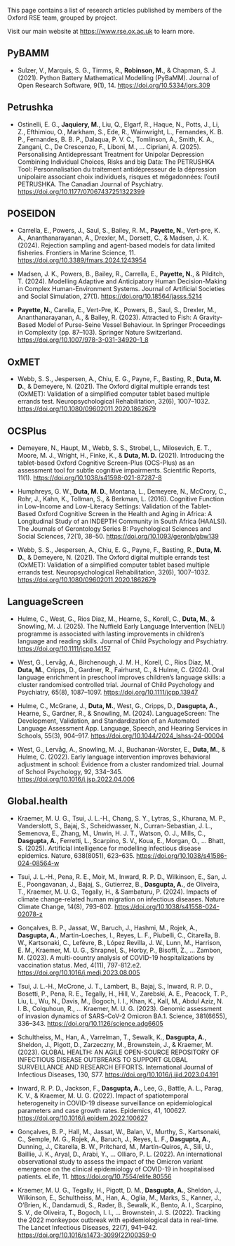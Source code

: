 
This page contains a list of research articles published by members
of the Oxford RSE team, grouped by project.

Visit our main website at <https://www.rse.ox.ac.uk> to learn more.

## PyBAMM 

- Sulzer, V., Marquis, S. G., Timms, R., **Robinson, M.**, & Chapman, S. J. (2021). Python Battery Mathematical Modelling (PyBaMM). Journal of Open Research Software, 9(1), 14. <https://doi.org/10.5334/jors.309>

## Petrushka 

- Ostinelli, E. G., **Jaquiery, M.**, Liu, Q., Elgarf, R., Haque, N., Potts, J., Li, Z., Efthimiou, O., Markham, S., Ede, R., Wainwright, L., Fernandes, K. B. P., Fernandes, B. B. P., Dalaqua, P. V. C., Tomlinson, A., Smith, K. A., Zangani, C., De Crescenzo, F., Liboni, M., … Cipriani, A. (2025). Personalising Antidepressant Treatment for Unipolar Depression Combining Individual Choices, Risks and big Data: The PETRUSHKA Tool: Personnalisation du traitement antidépresseur de la dépression unipolaire associant choix individuels, risques et mégadonnées: l’outil PETRUSHKA. The Canadian Journal of Psychiatry. <https://doi.org/10.1177/07067437251322399>

## POSEIDON 

- Carrella, E., Powers, J., Saul, S., Bailey, R. M., **Payette, N.**, Vert-pre, K. A., Ananthanarayanan, A., Drexler, M., Dorsett, C., & Madsen, J. K. (2024). Rejection sampling and agent-based models for data limited fisheries. Frontiers in Marine Science, 11. <https://doi.org/10.3389/fmars.2024.1243954>

- Madsen, J. K., Powers, B., Bailey, R., Carrella, E., **Payette, N.**, & Pilditch, T. (2024). Modelling Adaptive and Anticipatory Human Decision-Making in Complex Human-Environment Systems. Journal of Artificial Societies and Social Simulation, 27(1). <https://doi.org/10.18564/jasss.5214>

- **Payette, N.**, Carella, E., Vert-Pre, K., Powers, B., Saul, S., Drexler, M., Ananthanarayanan, A., & Bailey, R. (2023). Attracted to Fish: A Gravity-Based Model of Purse-Seine Vessel Behaviour. In Springer Proceedings in Complexity (pp. 87–103). Springer Nature Switzerland. <https://doi.org/10.1007/978-3-031-34920-1_8>

## OxMET 

- Webb, S. S., Jespersen, A., Chiu, E. G., Payne, F., Basting, R., **Duta, M. D.**, & Demeyere, N. (2021). The Oxford digital multiple errands test (OxMET): Validation of a simplified computer tablet based multiple errands test. Neuropsychological Rehabilitation, 32(6), 1007–1032. <https://doi.org/10.1080/09602011.2020.1862679>

## OCSPlus 

- Demeyere, N., Haupt, M., Webb, S. S., Strobel, L., Milosevich, E. T., Moore, M. J., Wright, H., Finke, K., & **Duta, M. D.** (2021). Introducing the tablet-based Oxford Cognitive Screen-Plus (OCS-Plus) as an assessment tool for subtle cognitive impairments. Scientific Reports, 11(1). <https://doi.org/10.1038/s41598-021-87287-8>

- Humphreys, G. W., **Duta, M. D.**, Montana, L., Demeyere, N., McCrory, C., Rohr, J., Kahn, K., Tollman, S., & Berkman, L. (2016). Cognitive Function in Low-Income and Low-Literacy Settings: Validation of the Tablet-Based Oxford Cognitive Screen in the Health and Aging in Africa: A Longitudinal Study of an INDEPTH Community in South Africa (HAALSI). The Journals of Gerontology Series B: Psychological Sciences and Social Sciences, 72(1), 38–50. <https://doi.org/10.1093/geronb/gbw139>

- Webb, S. S., Jespersen, A., Chiu, E. G., Payne, F., Basting, R., **Duta, M. D.**, & Demeyere, N. (2021). The Oxford digital multiple errands test (OxMET): Validation of a simplified computer tablet based multiple errands test. Neuropsychological Rehabilitation, 32(6), 1007–1032. <https://doi.org/10.1080/09602011.2020.1862679>

## LanguageScreen 

- Hulme, C., West, G., Rios Diaz, M., Hearne, S., Korell, C., **Duta, M.**, & Snowling, M. J. (2025). The Nuffield Early Language Intervention (NELI) programme is associated with lasting improvements in children’s language and reading skills. Journal of Child Psychology and Psychiatry. <https://doi.org/10.1111/jcpp.14157>

- West, G., Lervåg, A., Birchenough, J. M. H., Korell, C., Rios Diaz, M., **Duta, M.**, Cripps, D., Gardner, R., Fairhurst, C., & Hulme, C. (2024). Oral language enrichment in preschool improves children’s language skills: a cluster randomised controlled trial. Journal of Child Psychology and Psychiatry, 65(8), 1087–1097. <https://doi.org/10.1111/jcpp.13947>

- Hulme, C., McGrane, J., **Duta, M.**, West, G., Cripps, D., **Dasgupta, A.**, Hearne, S., Gardner, R., & Snowling, M. (2024). LanguageScreen: The Development, Validation, and Standardization of an Automated Language Assessment App. Language, Speech, and Hearing Services in Schools, 55(3), 904–917. <https://doi.org/10.1044/2024_lshss-24-00004>

- West, G., Lervåg, A., Snowling, M. J., Buchanan-Worster, E., **Duta, M.**, & Hulme, C. (2022). Early language intervention improves behavioral adjustment in school: Evidence from a cluster randomized trial. Journal of School Psychology, 92, 334–345. <https://doi.org/10.1016/j.jsp.2022.04.006>

## Global.health 

- Kraemer, M. U. G., Tsui, J. L.-H., Chang, S. Y., Lytras, S., Khurana, M. P., Vanderslott, S., Bajaj, S., Scheidwasser, N., Curran-Sebastian, J. L., Semenova, E., Zhang, M., Unwin, H. J. T., Watson, O. J., Mills, C., **Dasgupta, A.**, Ferretti, L., Scarpino, S. V., Koua, E., Morgan, O., … Bhatt, S. (2025). Artificial intelligence for modelling infectious disease epidemics. Nature, 638(8051), 623–635. <https://doi.org/10.1038/s41586-024-08564-w>

- Tsui, J. L.-H., Pena, R. E., Moir, M., Inward, R. P. D., Wilkinson, E., San, J. E., Poongavanan, J., Bajaj, S., Gutierrez, B., **Dasgupta, A.**, de Oliveira, T., Kraemer, M. U. G., Tegally, H., & Sambaturu, P. (2024). Impacts of climate change-related human migration on infectious diseases. Nature Climate Change, 14(8), 793–802. <https://doi.org/10.1038/s41558-024-02078-z>

- Gonçalves, B. P., Jassat, W., Baruch, J., Hashmi, M., Rojek, A., **Dasgupta, A.**, Martin-Loeches, I., Reyes, L. F., Piubelli, C., Citarella, B. W., Kartsonaki, C., Lefèvre, B., López Revilla, J. W., Lunn, M., Harrison, E. M., Kraemer, M. U. G., Shrapnel, S., Horby, P., Bisoffi, Z., … Zambon, M. (2023). A multi-country analysis of COVID-19 hospitalizations by vaccination status. Med, 4(11), 797-812.e2. <https://doi.org/10.1016/j.medj.2023.08.005>

- Tsui, J. L.-H., McCrone, J. T., Lambert, B., Bajaj, S., Inward, R. P. D., Bosetti, P., Pena, R. E., Tegally, H., Hill, V., Zarebski, A. E., Peacock, T. P., Liu, L., Wu, N., Davis, M., Bogoch, I. I., Khan, K., Kall, M., Abdul Aziz, N. I. B., Colquhoun, R., … Kraemer, M. U. G. (2023). Genomic assessment of invasion dynamics of SARS-CoV-2 Omicron BA.1. Science, 381(6655), 336–343. <https://doi.org/10.1126/science.adg6605>

- Schultheiss, M., Han, A., Varrelman, T., Sewalk, K., **Dasgupta, A.**, Sheldon, J., Pigott, D., Zarzeczny, M., Brownstein, J., & Kraemer, M. (2023). GLOBAL HEALTH: AN AGILE OPEN-SOURCE REPOSITORY OF INFECTIOUS DISEASE OUTBREAKS TO SUPPORT GLOBAL SURVEILLANCE AND RESEARCH EFFORTS. International Journal of Infectious Diseases, 130, S77. <https://doi.org/10.1016/j.ijid.2023.04.191>

- Inward, R. P. D., Jackson, F., **Dasgupta, A.**, Lee, G., Battle, A. L., Parag, K. V., & Kraemer, M. U. G. (2022). Impact of spatiotemporal heterogeneity in COVID-19 disease surveillance on epidemiological parameters and case growth rates. Epidemics, 41, 100627. <https://doi.org/10.1016/j.epidem.2022.100627>

- Gonçalves, B. P., Hall, M., Jassat, W., Balan, V., Murthy, S., Kartsonaki, C., Semple, M. G., Rojek, A., Baruch, J., Reyes, L. F., **Dasgupta, A.**, Dunning, J., Citarella, B. W., Pritchard, M., Martín-Quiros, A., Sili, U., Baillie, J. K., Aryal, D., Arabi, Y., … Olliaro, P. L. (2022). An international observational study to assess the impact of the Omicron variant emergence on the clinical epidemiology of COVID-19 in hospitalised patients. eLife, 11. <https://doi.org/10.7554/elife.80556>

- Kraemer, M. U. G., Tegally, H., Pigott, D. M., **Dasgupta, A.**, Sheldon, J., Wilkinson, E., Schultheiss, M., Han, A., Oglia, M., Marks, S., Kanner, J., O’Brien, K., Dandamudi, S., Rader, B., Sewalk, K., Bento, A. I., Scarpino, S. V., de Oliveira, T., Bogoch, I. I., … Brownstein, J. S. (2022). Tracking the 2022 monkeypox outbreak with epidemiological data in real-time. The Lancet Infectious Diseases, 22(7), 941–942. <https://doi.org/10.1016/s1473-3099(22)00359-0>

